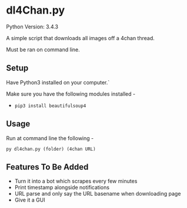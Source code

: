 # dl4Chan.py

Python Version: 3.4.3

A simple script that downloads all images off a 4chan thread.

Must be ran on command line.

## Setup

Have Python3 installed on your computer.`

Make sure you have the following modules installed -

* `pip3 install beautifulsoup4`

## Usage

Run at command line the following -

`py dl4chan.py (folder) (4chan URL)`

## Features To Be Added

* Turn it into a bot which scrapes every few minutes
* Print timestamp alongside notifications
* URL parse and only say the URL basename when downloading page
* Give it a GUI